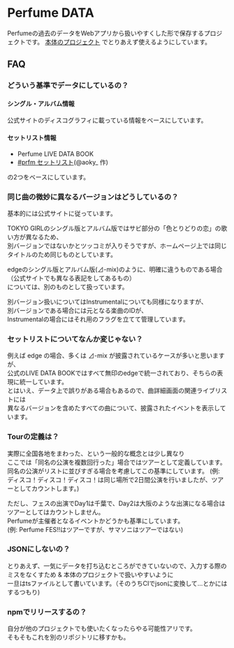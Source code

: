 # Perfume DATA
Perfumeの過去のデータをWebアプリから扱いやすくした形で保存するプロジェクトです。
[本体のプロジェクト](https://github.com/Pittan/perfume-database) でとりあえず使えるようにしています。

## FAQ
### どういう基準でデータにしているの？
#### シングル・アルバム情報
公式サイトのディスコグラフィに載っている情報をベースにしています。  
#### セットリスト情報
- Perfume LIVE DATA BOOK 
- [#prfm セットリスト](https://docs.google.com/spreadsheets/d/195yU1E8vsxVc_RL0WqId29X5WnXwHPWbtRmgkqHAybc/edit#gid=0)(@aoky_ 作)

の2つをベースにしています。

### 同じ曲の微妙に異なるバージョンはどうしているの？
基本的には公式サイトに従っています。  

TOKYO GIRLのシングル版とアルバム版ではサビ部分の「色とりどりの恋」の歌い方が異なるため、  
別バージョンではないかとツッコミが入りそうですが、ホームページ上では同じタイトルのため同じものとしています。

edgeのシングル版とアルバム版(⊿-mix)のように、明確に違うものである場合（公式サイトでも異なる表記をしてあるもの）  
については、別のものとして扱っています。

別バージョン扱いについてはInstrumentalについても同様になりますが、  
別バージョンである場合には元となる楽曲のIDが、  
Instrumentalの場合にはそれ用のフラグを立てて管理しています。

### セットリストについてなんか変じゃない？
例えば edge の場合、多くは ⊿-mix が披露されているケースが多いと思いますが、  
公式のLIVE DATA BOOKではすべて無印のedgeで統一されており、そちらの表現に統一しています。  
とはいえ、データ上で誤りがある場合もあるので、曲詳細画面の関連ライブリストには  
異なるバージョンを含めたすべての曲について、披露されたイベントを表示しています。

### Tourの定義は？
実際に全国各地をまわった、という一般的な概念とは少し異なり  
ここでは「同名の公演を複数回行った」場合ではツアーとして定義しています。  
同名の公演がリストに並びすぎる場合を考慮してこの基準にしています。
(例: ディスコ！ディスコ！ディスコ！は同じ場所で2日間公演を行いましたが、ツアーとしてカウントします。)

ただし、フェスの出演でDay1は千葉で、Day2は大阪のような出演になる場合はツアーとしてはカウントしません。  
Perfumeが主催者となるイベントかどうかも基準にしています。  
(例: Perfume FES!!はツアーですが、サマソニはツアーではない)

### JSONにしないの？
とりあえず、一気にデータを打ち込むところができていないので、入力する際のミスをなくすため & 本体のプロジェクトで扱いやすいように  
一旦はtsファイルとして書いています。（そのうちCIでjsonに変換して…とかにはするつもり)

### npmでリリースするの？
自分が他のプロジェクトでも使いたくなったらやる可能性アリです。  
そもそもこれを別のリポジトリに移すかも。
